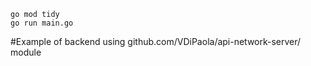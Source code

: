 ```
go mod tidy
go run main.go
```

#Example of backend using github.com/VDiPaola/api-network-server/ module